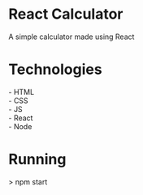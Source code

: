<h1> React Calculator </h1>
<p> A simple calculator made using React </p>

<h1> Technologies </h1>
<p>
  - HTML <br>
  - CSS <br> 
  - JS <br>
  - React <br>
  - Node <br>
</p>

<h1> Running </h1>
<p>
  > npm start
</p>
